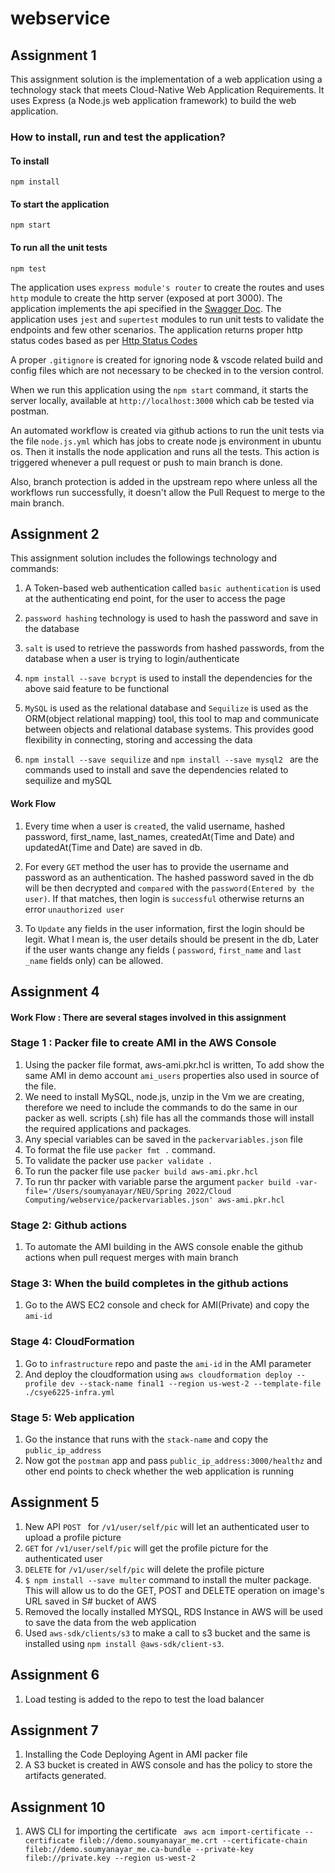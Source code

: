 # webservice

## Assignment 1
This assignment solution is the implementation of a web application using a technology stack that meets Cloud-Native Web Application Requirements. It uses Express (a Node.js web application framework) to build the web application.

### How to install, run and test the application?
#### To install

```shell
npm install
```

#### To start the application
```shell
npm start
```

#### To run all the unit tests
```
npm test
```

The application uses `express module's router` to create the routes and uses `http` module to create the http server (exposed at port 3000). The application implements the api specified in the [Swagger Doc](https://app.swaggerhub.com/apis-docs/spring2022-csye6225/app/a01). The application uses `jest` and `supertest` modules to run unit tests to validate the endpoints and few other scenarios. The application returns proper http status codes based as per [Http Status Codes](https://en.wikipedia.org/wiki/List_of_HTTP_status_codes)

A proper `.gitignore` is created for ignoring node & vscode related build and config files which are not necessary to be checked in to the version control.

When we run this application using the `npm start` command, it starts the server locally, available at `http://localhost:3000` which cab be tested via postman.

An automated workflow is created via github actions to run the unit tests via the file `node.js.yml` which has jobs to create node js environment in ubuntu os. Then it installs the node application and runs all the tests. This action is triggered whenever a pull request or push to main branch is done.

Also, branch protection is added in the upstream repo where unless all the workflows run successfully, it doesn't allow the Pull Request to merge to the main branch.





## Assignment 2
This assignment solution includes the followings technology and commands:

1. A Token-based web authentication called `basic authentication` is used at the authenticating end point, for the user to access the page
   
2. `password hashing` technology is used to hash the password and save in the database
   
3. `salt` is used to retrieve the passwords from hashed passwords, from the database when a user is trying to login/authenticate 
   
4. `npm install --save bcrypt` is used to install the dependencies for the above said feature to be functional
   
5. `MySQL` is used as the relational database and `Sequilize` is used as the ORM(object relational mapping) tool, this tool to map and communicate between objects and relational database systems. This provides good flexibility in connecting, storing and accessing the data

6. `npm install --save sequilize`  and `npm install --save mysql2 ` are the commands used to install and save the dependencies related to sequilize and mySQL



#### Work Flow

1. Every time when a user is `create`d, the valid username, hashed password, first_name, last_names, createdAt(Time and Date) and updatedAt(Time and Date) are saved in db.

2. For every `GET` method the user has to provide the username and password as an authentication. The hashed password saved in the db will be then decrypted and `compared` with the `password(Entered by the user)`. If that matches, then login is `successful` otherwise returns an error `unauthorized user`

3. To `Update` any fields in the user information, first the login should be legit. What I mean is, the user details should be present in the db, Later if the user wants change any fields ( `password`, `first_name` and `last _name`  fields only) can be allowed.



## Assignment 4
#### Work Flow : There are several stages involved in this assignment

### Stage 1 : Packer file to create AMI in the AWS Console
1. Using the packer file format, aws-ami.pkr.hcl is written, To add show the same AMI in demo account `ami_users` properties also used in source of the file.
2. We need to install MySQL, node.js, unzip in the Vm we are creating, therefore we need to include the commands to do the same in our packer as well. scripts (.sh) file has all the commands those will install the required applications and packages.
3. Any special variables can be saved in the `packervariables.json` file
4. To format the file use `packer fmt .` command.
5. To validate the packer use ` packer validate . ` 
6. To run the packer file use `packer build aws-ami.pkr.hcl`
7. To run thr packer with variable parse the argument `packer build -var-file='/Users/soumyanayar/NEU/Spring 2022/Cloud Computing/webservice/packervariables.json' aws-ami.pkr.hcl`

### Stage 2: Github actions 
1. To automate the AMI building in the AWS console enable the github actions when pull request merges with main branch

### Stage 3: When the build completes in the github actions
1. Go to the AWS EC2 console and check for AMI(Private) and copy the `ami-id` 

### Stage 4: CloudFormation
1. Go to `infrastructure` repo and paste the `ami-id` in the AMI parameter 
2. And deploy the cloudformation using `aws cloudformation deploy --profile dev --stack-name final1 --region us-west-2 --template-file ./csye6225-infra.yml`
   
### Stage 5: Web application
1. Go the instance that runs with the `stack-name` and copy the `public_ip_address` 
2. Now got the `postman` app and pass `public_ip_address:3000/healthz` and other end points to check whether the web application is running

## Assignment 5
1. New API `POST ` for `/v1/user/self/pic` will let an authenticated user to upload a profile picture 
2. `GET` for `/v1/user/self/pic` will get the profile picture for the authenticated user
3. `DELETE` for `/v1/user/self/pic` will delete the profile picture
4. `$ npm install --save multer` command to install the multer package. This will allow us to do the GET, POST and DELETE operation on image's URL saved in S# bucket of AWS
5. Removed the locally installed MYSQL, RDS Instance in AWS will be used to save the data from the web application
6. Used `aws-sdk/clients/s3` to make a call to s3 bucket and the same is installed using `npm install @aws-sdk/client-s3`.

## Assignment 6
1. Load testing is added to the repo to test the load balancer

## Assignment 7
1. Installing the Code Deploying Agent in AMI packer file
2. A S3 bucket is created in AWS console and has the policy to store the artifacts generated.

## Assignment 10
1. AWS CLI for importing the certificate ` aws acm import-certificate --certificate fileb://demo.soumyanayar_me.crt --certificate-chain fileb://demo.soumyanayar_me.ca-bundle --private-key fileb://private.key --region us-west-2`